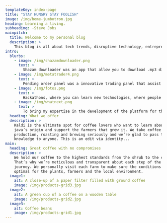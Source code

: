 ```yaml
---
templateKey: index-page
title: "STAY HUNGRY STAY FOOLISH"
image: /img/home-jumbotron.jpg
heading: Learning a living.
subheading: -Steve Jobs
mainpitch:
  title: Welcome to my personal blog
  description: >
    This blog is all about tech trends, disruptive technology, entrepreneurship and startups that is changing the world we live.
intro:
  blurbs:
    - image: /img/shazamdownloader.png
      text: >
        Shazam downloader was an app that allow you to download .mp3 directly on you phone. Reached 4K downloads on Aptoide app store. Check it by [clicking here](https://com-fldownload.it.aptoide.com/)
    - image: /img/metatrader4.png
      text: >
        Pending order panel was a innovative trading panel that assist trader in the order opening. It was fully created from scratch without any framework. [check the video](https://www.youtube.com/watch?v=O-wOgx38WzQ)
    - image: /img/fotos.png
      text: >
        Hackathons, where you can learn new technologies, where people share ideas and where talents contribute to change the world.
    - image: /img/whatnext.png
      text: >
        To bring my expertise in the development of the platform for the future of travel.
  heading: What we offer
  description: >
    Kaldi is the ultimate spot for coffee lovers who want to learn about their
    java’s origin and support the farmers that grew it. We take coffee
    production, roasting and brewing seriously and we’re glad to pass that
    knowledge to anyone. This is an edit via identity...
main:
  heading: Great coffee with no compromises
  description: >
    We hold our coffee to the highest standards from the shrub to the cup.
    That’s why we’re meticulous and transparent about each step of the coffee’s
    journey. We personally visit each farm to make sure the conditions are
    optimal for the plants, farmers and the local environment.
  image1:
    alt: A close-up of a paper filter filled with ground coffee
    image: /img/products-grid3.jpg
  image2:
    alt: A green cup of a coffee on a wooden table
    image: /img/products-grid2.jpg
  image3:
    alt: Coffee beans
    image: /img/products-grid1.jpg
---
```

